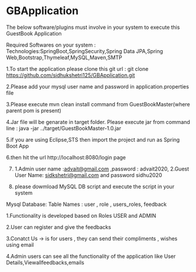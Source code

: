 # GBApplication

The below software/plugins must involve in your system to execute this GuestBook Application

Required Softwares on your system : Technologies:SpringBoot,SpringSecurity,Spring Data JPA,Spring Web,Bootstrap,Thymeleaf,MySQL,Maven,SMTP

1.To start the application please clone this git url : git clone https://github.com/sidhukshetri125/GBApplication.git

2.Please add your mysql user name and password in application.properties file

3.Please execute mvn clean install command from GuestBookMaster(where parent pom is present)

4.Jar file will be genarate in target folder. Please execute jar from command line : java -jar ../target/GuestBookMaster-1.0.jar

5.if you are using Eclipse,STS then import the project and run as Spring Boot App


6.then hit the url http://localhost:8080/login page 


7. 1.Admin user name :advait@gmail.com ,password : advait2020, 2.Guest User Name: sidkshetri@gmail.com and password sidhu2020

8. please dowmload MySQL DB script and execute the script in your system 


Mysql Database: Table Names : user , role , users_roles, feedback

1.Functionality is developed based on Roles USER and ADMIN

2.User can register and give the feedbacks

3.Conatct Us -> is for users , they can send their compliments , wishes using email

4.Admin users can see all the functionality of the application like User Details,Viewallfeedbacks,emails
